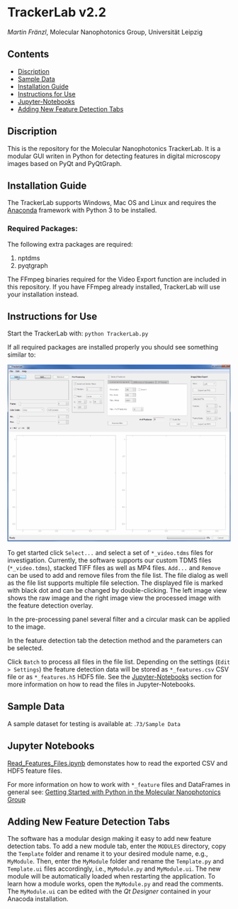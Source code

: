 # TrackerLab v2.2

*Martin Fränzl*, Molecular Nanophotonics Group, Universität Leipzig

## Contents

- [Discription](#discription)
- [Sample Data](#sample-data)
- [Installation Guide](#installation-guide)
- [Instructions for Use](#instructions-for-use)
- [Jupyter-Notebooks](#jupyter-notebooks)
- [Adding New Feature Detection Tabs](#adding-new-feature-detection-tabs)


## Discription

This is the repository for the Molecular Nanophotonics TrackerLab. It is a modular GUI writen in Python for detecting features in digital microscopy images based on PyQt and PyQtGraph.

## Installation Guide

The TrackerLab supports Windows, Mac OS and Linux and requires the [Anaconda](https://www.anaconda.com/download/) framework with Python 3 to be installed. 

### Required Packages:

The following extra packages are required:

1. nptdms
2. pyqtgraph

The FFmpeg binaries required for the Video Export function are included in this repository. If you have FFmpeg already installed, TrackerLab will use your installation instead.

## Instructions for Use

Start the TrackerLab with: `python TrackerLab.py`

If all required packages are installed properly you should see something similar to: <br>

![Screenshot](https://github.com/Molecular-Nanophotonics/TrackerLab/blob/master/Resources/Screencapture.gif)

To get started click `Select...` and select a set of `*_video.tdms` files for investigation. Currently, the software supports our custom TDMS files (`*_video.tdms`), stacked TIFF files as well as MP4 files. `Add...` and `Remove` can be used to add and remove files from the file list. The file dialog as well as the file list supports multiple file selection. The displayed file is marked with black dot and can be changed by double-clicking. The left image view shows the raw image and the right image view the processed image with the feature detection overlay.

In the pre-processing panel several filter and a circular mask can be applied to the image.  

In the feature detection tab the detection method and the parameters can be selected. 

Click `Batch` to process all files in the file list. Depending on the settings (`Edit > Settings`) the feature detection data will be stored as `*_features.csv` CSV file or as `*_features.h5` HDF5 file. See the [Jupyter-Notebooks](#jupyter-notebooks) section for more information on how to read the files in Jupyter-Notebooks. 

## Sample Data

A sample dataset for testing is available at: .`73/Sample Data`

## Jupyter Notebooks

[Read_Features_Files.ipynb](https://github.com/Molecular-Nanophotonics/TrackerLab/blob/master/Jupyter-Notebooks/Read_Features_Files.ipynb) demonstates how to read the exported CSV and HDF5 feature files.

For more information on how to work with `*_feature` files and DataFrames in general see: [Getting Started with Python in the Molecular Nanophotonics Group](https://github.com/Molecular-Nanophotonics/Jupyter-Notebooks/blob/master/GETTING_STARTED.ipynb)

## Adding New Feature Detection Tabs

The software has a modular design making it easy to add new feature detection tabs. To add a new module tab, enter the `MODULES` directory, copy the `Template` folder and rename it to your desired module name, e.g., `MyModule`. Then, enter the `MyModule` folder and rename the `Template.py` and `Template.ui` files accordingly, i.e., `MyModule.py` and `MyModule.ui`. The new module will be automatically loaded when restarting the application. To learn how a module works, open the `MyModule.py` and read the comments. The `MyModule.ui` can be edited with the *Qt Designer* contained in your Anacoda installation.



